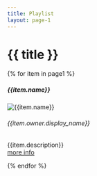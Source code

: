 ```yaml
---
title: Playlist
layout: page-1
---
```


# {{ title }}

<div class="container mt-5">
  <div class="row row-cols-1 row-cols-md-2 row-cols-lg-3">  

{% for item in page1 %}

  <div class="col mb-4">
    <div class="card h-100">
      <h5 class="card-header text-white bg-secondary mb-0">{{item.name}}</h5>
      <img src=" {{ item.images }} " class="w-100 d-block mb-3" alt="{{item.name}}">
      <div class="card-body">
        <h6 class="card-title text-muted my-0">{{item.owner.display_name}}</h6>
        <div class="card-text font-italic my-0">{{item.description}}</div>
        <a class="btn btn-sm btn-outline-secondary card-link mt-2 stretched-link" href="{{item.name | slug}}">more info</a>
      </div>
    </div>
  </div>

{% endfor %}

  </div>
</div>
